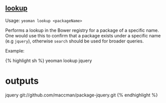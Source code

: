 

## <a href="#lookup" name="lookup">lookup</a>

Usage: `yeoman lookup <packageName>`

Performs a lookup in the Bower registry for a package of a specific name. One would use this to confirm that a package exists under a specific name (e.g `jquery`), otherwise `search` should be used for broader queries.

Example:

{% highlight sh %}
yeoman lookup jquery

# outputs

jquery git://github.com/maccman/package-jquery.git
{% endhighlight %}
